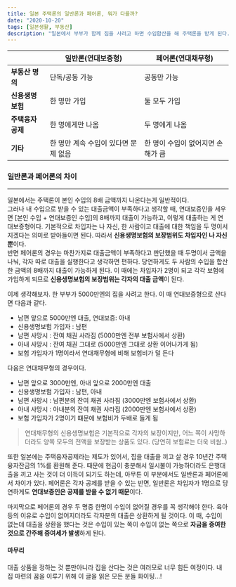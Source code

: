 ```yaml
---
title: 일본 주택론의 일반론과 페어론, 뭐가 다를까?
date: "2020-10-20"
tags: [일본생활, 부동산]
description: "일본에서 부부가 함께 집을 사려고 하면 수입합산을 해 주택론을 받게 된다. 이때, 두 종류의 대출상품을 고를 수 있는데, 연대보증형과 연대채무형이다. 그럼 뭐가 더 좋냐고? 각각 특징을 알아 본 후 자신에게 유리한 상품으로 결정하면 되겠다."
---
```


|   | 일반론(연대보증형) | 페어론(연대채무형) |
|---|---|---|
| **부동산 명의**  | 단독/공동 가능 | 공동만 가능 |
| **신용생명보험** | 한 명만 가입 | 둘 모두 가입 |
| **주택융자공제** | 한 명에게만 나옴 | 두 명에게 나옴 |
| **기타** | 한 명만 계속 수입이 있다면 문제 없음 | 한 명이 수입이 없어지면 손해가 큼 |

### 일반론과 페어론의 차이
---
일본에서는 주택론이 본인 수입의 8배 금액까지 나온다는게 일반적이다.  
그러나 내 수입으로 받을 수 있는 대출금액이 부족하다고 생각할 때, 연대보증인을 세우면 [본인 수입 + 연대보증인 수입]의 8배까지 대출이 가능하고, 이렇게 대출하는 게 연대보증형이다. 기본적으로 차입자는 나 자신, 한 사람이고 대출에 대한 책임을 두 명이서 지겠다는 의미로 받아들이면 된다. 따라서 **신용생명보험의 보장범위도 차입자인 나 자신뿐**이다.  
반면 페어론의 경우는 마찬가지로 대출금액이 부족하다고 판단했을 때 두명이서 금액을 나눠, 각자 따로 대출을 실행한다고 생각하면 편하다.
당연하게도 두 사람의 수입을 합산한 금액의 8배까지 대출이 가능하게 된다. 이 때에는 차입자가 2명이 되고 각각 보험에 가입하게 되므로 **신용생명보험의 보장범위는 각자의 대출 금액**이 된다.

이제 생각해보자. 한 부부가 5000만엔의 집을 사려고 한다. 이 때 연대보증형으로 산다면 다음과 같다.
- 남편 앞으로 5000만엔 대출, 연대보증: 아내
- 신용생명보험 가입자 : 남편
- 남편 사망시 : 잔여 채권 사라짐 (5000만엔 전부 보험사에서 상환)
- 아내 사망시 : 잔여 채권 그대로 (5000만엔 그대로 상환 이어나가게 됨)
- 보험 가입자가 1명이라서 연대채무형에 비해 보험비가 덜 든다

다음은 연대채무형의 경우이다.
- 남편 앞으로 3000만엔, 아내 앞으로 2000만엔 대출
- 신용생명보험 가입자 : 남편, 아내
- 남편 사망시 : 남편분의 잔여 채권 사라짐 (3000만엔 보험사에서 상환)
- 아내 사망시 : 아내분의 잔여 채권 사라짐 (2000만엔 보험사에서 상환)
- 보험 가입자가 2명이기 떄문에 보험비가 두배로 들게 됨

>연대채무형의 신용생명보험은 기본적으로 각자의 보장이지만, 어느 쪽이 사망하더라도 양쪽 모두의 전액을 보장받는 상품도 있다. (당연히 보험료는 더욱 비쌈..)

또한 일본에는 주택융자공제라는 제도가 있어서, 집을 대출을 끼고 살 경우 10년간 주택융자잔금의 1%를 환원해 준다. 때문에 현금이 충분해서 일시불이 가능하더라도 은행대출을 끼고 사는 것이 더 이득이 되기도 하는데, 아무튼 이 부분에서도 일반론과 페어론에서 차이가 있다. 페어론은 각자 공제를 받을 수 있는 반면, 일반론은 차입자가 1명으로 당연하게도 **연대보증인은 공제를 받을 수 없기 때문**이다. 

마지막으로 페어론의 경우 두 명중 한명이 수입이 없어질 경우를 꼭 생각해야 한다. 육아 등의 이유로 수입이 없어지더라도 각자분의 대출은 상환하게 될 것이다. 이 때, 수입이 없는데 대출을 상환을 했다는 것은 수입이 있는 쪽이 수입이 없는 쪽으로 **자금을 증여한 것으로 간주해 증여세가 발생**하게 된다.

#### 마무리
대출 상품을 정하는 것 뿐만아니라 집을 산다는 것은 여러모로 너무 힘든 여정이다. 내 집 마련의 꿈을 이루기 위해 이 글을 읽은 모든 분들 화이팅...!